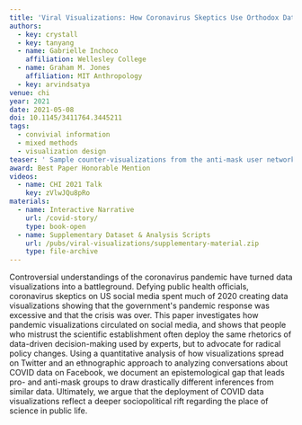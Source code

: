```yaml
---
title: 'Viral Visualizations: How Coronavirus Skeptics Use Orthodox Data Practices to Promote Unorthodox Science Online'
authors:
  - key: crystall
  - key: tanyang
  - name: Gabrielle Inchoco
    affiliation: Wellesley College
  - name: Graham M. Jones
    affiliation: MIT Anthropology
  - key: arvindsatya
venue: chi
year: 2021
date: 2021-05-08
doi: 10.1145/3411764.3445211
tags:
  - convivial information
  - mixed methods
  - visualization design
teaser: ' Sample counter-visualizations from the anti-mask user network. While there are meme-based visualizations, anti-maskers on Twitter adopt the same visual vocabulary as visualization experts and the mainstream media.'
award: Best Paper Honorable Mention
videos:
  - name: CHI 2021 Talk
    key: zVlwJQu8pRo
materials:
  - name: Interactive Narrative
    url: /covid-story/
    type: book-open
  - name: Supplementary Dataset & Analysis Scripts
    url: /pubs/viral-visualizations/supplementary-material.zip
    type: file-archive
---
```

Controversial understandings of the coronavirus pandemic have turned data visualizations into a battleground. Defying public health officials, coronavirus skeptics on US social media spent much of 2020 creating data visualizations showing that the government's pandemic response was excessive and that the crisis was over. This paper investigates how pandemic visualizations circulated on social media, and shows that people who mistrust the scientific establishment often deploy the same rhetorics of data-driven decision-making used by experts, but to advocate for radical policy changes. Using a quantitative analysis of how visualizations spread on Twitter and an ethnographic approach to analyzing conversations about COVID data on Facebook, we document an epistemological gap that leads pro- and anti-mask groups to draw drastically different inferences from similar data. Ultimately, we argue that the deployment of COVID data visualizations reflect a deeper sociopolitical rift regarding the place of science in public life.
